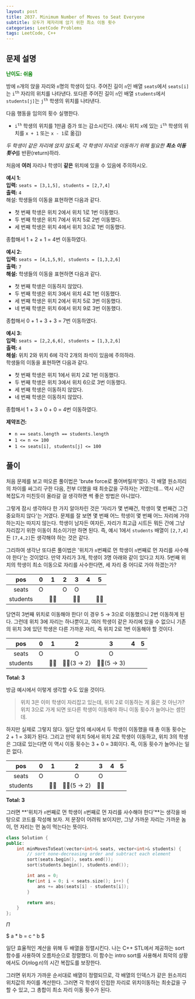 ```yaml
---
layout: post
title: 2037. Minimum Number of Moves to Seat Everyone
subtitle: 모두가 제자리에 앉기 위한 최소 이동 횟수
categories: LeetCode Problems
tags: LeetCode, C++
---
```


## 문제 설명

<span style="color:green"><b>난이도: 쉬움</b></span>

방에 `n`개의 앉을 자리와 `n`명의 학생이 있다. 주어진 길이 `n`인 배열 `seats`에서 `seats[i]`는 <code>i<sup>th</sup></code> 자리의 위치를 나타낸다. 또다른 주어진 길이 `n`인 배열 `students`에서 `students[j]`는 <code>j<sup>th</sup></code> 학생의 위치를 나타낸다.

다음 행동을 임의의 횟수 실행한다.
  * <code>i<sup>th</sup></code> 학생의 위치를 1만큼 증가 또는 감소시킨다. (예시: 위치 `x`에 있는 <code>i<sup>th</sup></code> 학생의 위치를 `x + 1` 또는 `x - 1`로 옮김)

*두 학생이 같은 자리에 앉지 않도록, 각 학생이 자리로 이동하기 위해 필요한 **최소 이동 횟수***를 반환(return)하라.

처음에 **여러** 자리나 학생이 **같은** 위치에 있을 수 있음에 주의하시오.

**예시 1:**<br>
**입력:** `seats = [3,1,5], students = [2,7,4]`<br>
**출력:** `4`<br>
해설: 학생들의 이동을 표현하면 다음과 같다.
  * 첫 번째 학생은 위치 2에서 위치 1로 1번 이동했다.
  * 두 번째 학생은 위치 7에서 위치 5로 2번 이동했다.
  * 세 번째 학생은 위치 4에서 위치 3으로 1번 이동했다.

종합해서 1 + 2 + 1 = 4번 이동하였다.

**예시 2:**<br>
**입력:** `seats = [4,1,5,9], students = [1,3,2,6]`<br>
**출력:** `7`<br>
**해설:** 학생들의 이동을 표현하면 다음과 같다.
  * 첫 번째 학생은 이동하지 않았다.
  * 두 번째 학생은 위치 3에서 위치 4로 1번 이동했다.
  * 세 번째 학생은 위치 2에서 위치 5로 3번 이동했다.
  * 네 번째 학생은 위치 6에서 위치 9로 3번 이동했다.

종합해서 0 + 1 + 3 + 3 = 7번 이동하였다.

**예시 3:**<br>
**입력:** `seats = [2,2,6,6], students = [1,3,2,6]`<br>
**출력:** `4`<br>
**해설:** 위치 2와 위치 6에 각각 2개의 좌석이 있음에 주의하라.<br>
학생들의 이동을 표현하면 다음과 같다.
  * 첫 번째 학생은 위치 1에서 위치 2로 1번 이동했다.
  * 두 번째 학생은 위치 3에서 위치 6으로 3번 이동했다.
  * 세 번째 학생은 이동하지 않았다.
  * 네 번째 학생은 이동하지 않았다.

종합해서 1 + 3 + 0 + 0 = 4번 이동하였다.

**제약조건:**
  * `n == seats.length == students.length`
  * `1 <= n <= 100`
  * `1 <= seats[i], students[j] <= 100`

## 풀이

처음 문제를 보고 떠오른 풀이법은 'brute force로 풀어버릴까'였다. 각 배열 원소끼리의 차이를 싸그리 구한 다음, 전부 더했을 때 최솟값을 구하자는 거였는데... 역시 시간 복잡도가 미친듯이 올라갈 걸 생각하면 썩 좋은 방법은 아니었다.

그렇게 잠시 생각하다 한 가지 알아차린 것은 '자리가 몇 번째건, 학생이 몇 번째건 그건 중요하지 않다'는 거였다. 문제를 잘 보면 몇 번째 어느 학생이 몇 번째 어느 자리에 가야 하는지는 따지지 않는다. 학생이 남자든 여자든, 자리가 최고급 시트든 뭐든 간에 그냥 자리잡기 위한 이동이 최소이기만 하면 된다. 즉, 예시 1에서 `students` 배열이 `[2,7,4]`든 `[7,4,2]`든 생각해야 하는 것은 같다.

그리하여 생각난 또다른 풀이법은 '위치가 `n`번째로 먼 학생이 `n`번째로 먼 자리를 사수해야 한다'는 것이었다. 만약 자리가 3개, 학생이 3명 아래와 같이 있다고 치자. 5번째 위치의 학생이 최소 이동으로 자리를 사수한다면, 세 자리 중 어디로 가야 하겠는가?

| pos   | 0     | 1     | 2     | 3     | 4     | 5     |
| :---: | :---: | :---: | :---: | :---: | :---: | :---: |
| seats | O     |       | O     | O     |       |       |
| students |    | 🧑‍🎓    |       | 🧑‍🎓   |       | 🧑‍🎓    |

당연히 3번째 위치로 이동해야 한다! 이 경우 5 → 3으로 이동했으니 2번 이동하게 된다. 그런데 위치 3에 자리는 하나뿐이고, 여러 학생이 같은 자리에 있을 수 없으니 기존의 위치 3에 있던 학생은 다른 가까운 자리, 즉 위치 2로 1번 이동해야 할 것이다.

| pos   | 0     | 1     | 2     | 3     | 4     | 5     |
| :---: | :---: | :---: | :---: | :---: | :---: | :---: |
| seats | O     |       | O     | O     |       |       |
| students |    | 🧑‍🎓 | 🧑‍🎓(3 → 2) | 🧑‍🎓(5 → 3) |  |     |

**Total: 3**

방금 예시에서 이렇게 생각할 수도 있을 것이다.

> 위치 3은 이미 학생이 자리잡고 있는데, 위치 2로 이동하는 게 옳은 것 아닌가? 위치 3으로 가게 되면 또다른 학생이 이동해야 하니 이동 횟수가 늘어나는 셈인데.

하지만 실제로 그렇지 않다. 일단 앞의 예시에서 두 학생이 이동했을 때 총 이동 횟수는 2 + 1 = 3회가 된다. 그리고 만약 위치 5에서 위치 2로 학생이 이동하고, 위치 3의 학생은 그대로 있는다면 이 역시 이동 횟수는 3 + 0 = 3회이다. 즉, 이동 횟수가 늘어나는 일은 없다.

| pos   | 0     | 1     | 2     | 3     | 4     | 5     |
| :---: | :---: | :---: | :---: | :---: | :---: | :---: |
| seats | O     |       | O     | O     |       |       |
| students |    | 🧑‍🎓 | 🧑‍🎓(5 → 2) | 🧑‍🎓  |       |       |

**Total: 3**

그러면 **'위치가 `n`번째로 먼 학생이 `n`번째로 먼 자리를 사수해야 한다'**는 생각을 바탕으로 코드를 작성해 보자. 저 문장이 어려워 보이지만, 그냥 가까운 자리는 가까운 놈이, 먼 자리는 먼 놈이 먹는다는 뜻이다.

```C++
class Solution {
public:
    int minMovesToSeat(vector<int>& seats, vector<int>& students) {
        // sort none-decreasing order and subtract each element
        sort(seats.begin(), seats.end());
        sort(students.begin(), students.end());

        int ans = 0;
        for(int i = 0; i < seats.size(); i++) {
            ans += abs(seats[i] - students[i]);
        }

        return ans;
    }
};
```

$\Pi$

$ a * b = c ^ b $

일단 효율적인 계산을 위해 두 배열을 정렬시킨다. 나는 C++ STL에서 제공하는 sort 함수를 사용하여 오름차순으로 정렬했다. 이 함수는 intro sort를 사용해서 최악의 상황에서도 $O(n\log{n})$의 시간 복잡도를 보장한다.

그러면 위치가 가까운 순서대로 배열이 정렬되므로, 각 배열의 인덱스가 같은 원소끼리 위치값의 차이를 계산한다. 그러면 각 학생이 인접한 자리로 위치이동하는 최솟값을 구할 수 있고, 그 총합이 최소 자리 이동 횟수가 된다.